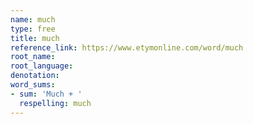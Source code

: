 ```yaml
---
name: much
type: free
title: much
reference_link: https://www.etymonline.com/word/much
root_name: 
root_language: 
denotation: 
word_sums:
- sum: 'Much + '
  respelling: much
---
```

